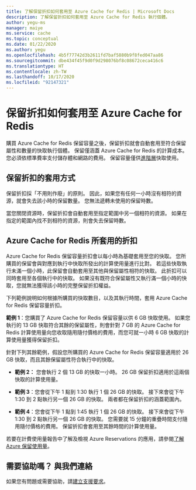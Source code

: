 ```yaml
---
title: 了解保留折扣如何套用至 Azure Cache for Redis | Microsoft Docs
description: 了解保留折扣如何套用至 Azure Cache for Redis 執行個體。
author: yegu-ms
manager: maiye
ms.service: cache
ms.topic: conceptual
ms.date: 01/22/2020
ms.author: yegu
ms.openlocfilehash: 4b5f77742d3b2611fd7baf5880b9f8fed047aa86
ms.sourcegitcommit: dbe434f45f9d0f9d298076bf8c08672ceca416c6
ms.translationtype: HT
ms.contentlocale: zh-TW
ms.lasthandoff: 10/17/2020
ms.locfileid: "92147321"
---
```

# <a name="how-the-reservation-discount-is-applied-to-azure-cache-for-redis"></a>保留折扣如何套用至 Azure Cache for Redis

購買 Azure Cache for Redis 保留容量之後，保留折扣就會自動套用至符合保留屬性和數量的快取執行個體。 保留僅涵蓋 Azure Cache for Redis 的計算成本。 您必須依標準費率支付儲存體和網路的費用。 保留容量僅供[進階層](//azure/azure-cache-for-redis/quickstart-create-redis)快取使用。

## <a name="how-reservation-discount-is-applied"></a>保留折扣的套用方式

保留折扣採「不用則作廢」的原則。 因此，如果您有任何一小時沒有相符的資源，就會失去該小時的保留數量。 您無法遞轉未使用的保留時數。

當您關閉資源時，保留折扣會自動套用至指定範圍中另一個相符的資源。 如果在指定的範圍內找不到相符的資源，則會失去保留時數。

## <a name="discount-applied-to-azure-cache-for-redis"></a>Azure Cache for Redis 所套用的折扣

Azure Cache for Redis 保留容量折扣會以每小時為基礎套用至您的快取。 您所購買的保留會與對應到執行中快取所發出的計算使用量進行比對。 若這些快取執行未滿一個小時，此保留會自動套用至其他與保留屬性相符的快取。 此折扣可以同時套用至各個執行中的快取。 如果沒有既符合保留屬性又執行滿一個小時的快取，您就無法獲得該小時的完整保留折扣權益。

下列範例說明如何根據所購買的快取數目，以及其執行時間，套用 Azure Cache for Redis 保留容量折扣。

**範例 1**：您購買了 Azure Cache for Redis 保留容量以供 6 GB 快取使用。 如果您執行的 13 GB 快取符合其餘的保留屬性，則會針對 7 GB 的 Azure Cache for Redis 計算使用量向您收取隨用隨付價格的費用，而您可就一小時 6 GB 快取的計算使用量獲得保留折扣。

針對下列其餘範例，假設您所購買的 Azure Cache for Redis 保留容量適用於 26 GB 快取，而且其餘保留屬性符合執行中的快取。

* **範例 2：** 您會執行 2 個 13 GB 的快取一小時。 26 GB 保留折扣適用於這兩個快取的計算使用量。

* **範例 3**：您會從下午 1 點到 1:30 執行 1 個 26 GB 的快取。 接下來會從下午 1:30 到 2 點執行另一個 26 GB 的快取。 兩者都在保留折扣的涵蓋範圍內。

* **範例 4**：您會從下午 1 點到 1:45 執行 1 個 26 GB 的快取。 接下來會從下午 1:30 到 2 點執行另一個 26 GB 的快取。 您需要就 15 分鐘的重疊時間支付隨用隨付價格的費用。 保留折扣會套用至其餘時間的計算使用量。

若要在計費使用量報告中了解及檢視 Azure Reservations 的應用，請參閱[了解 Azure 保留使用量](./understand-reserved-instance-usage-ea.md)。

## <a name="need-help-contact-us"></a>需要協助嗎？ 與我們連絡
如果您有問題或需要協助，請[建立支援要求](https://go.microsoft.com/fwlink/?linkid=2083458)。